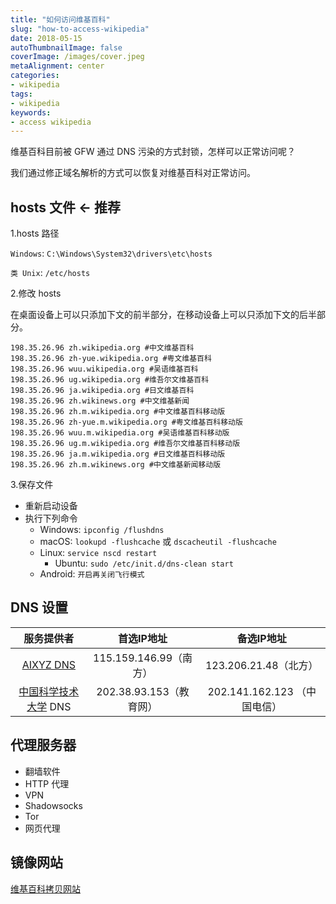 ```yaml
---
title: "如何访问维基百科"
slug: "how-to-access-wikipedia"
date: 2018-05-15
autoThumbnailImage: false
coverImage: /images/cover.jpeg
metaAlignment: center
categories:
- wikipedia
tags:
- wikipedia
keywords:
- access wikipedia
---
```


维基百科目前被 GFW 通过 DNS 污染的方式封锁，怎样可以正常访问呢？

<!--more-->

我们通过修正域名解析的方式可以恢复对维基百科对正常访问。

## hosts 文件 <- 推荐

1.hosts 路径

`Windows`: `C:\Windows\System32\drivers\etc\hosts`

`类 Unix`: `/etc/hosts`

2.修改 hosts

在桌面设备上可以只添加下文的前半部分，在移动设备上可以只添加下文的后半部分。

```hosts
198.35.26.96 zh.wikipedia.org #中文维基百科
198.35.26.96 zh-yue.wikipedia.org #粤文维基百科
198.35.26.96 wuu.wikipedia.org #吴语维基百科
198.35.26.96 ug.wikipedia.org #维吾尔文维基百科
198.35.26.96 ja.wikipedia.org #日文维基百科
198.35.26.96 zh.wikinews.org #中文维基新闻
198.35.26.96 zh.m.wikipedia.org #中文维基百科移动版
198.35.26.96 zh-yue.m.wikipedia.org #粤文维基百科移动版
198.35.26.96 wuu.m.wikipedia.org #吴语维基百科移动版
198.35.26.96 ug.m.wikipedia.org #维吾尔文维基百科移动版
198.35.26.96 ja.m.wikipedia.org #日文维基百科移动版
198.35.26.96 zh.m.wikinews.org #中文维基新闻移动版
```

3.保存文件

* 重新启动设备
* 执行下列命令
  * Windows: `ipconfig /flushdns`
  * macOS: `lookupd -flushcache` 或 `dscacheutil -flushcache`
  * Linux: `service nscd restart`
    * Ubuntu: `sudo /etc/init.d/dns-clean start`
  * Android: `开启再关闭飞行模式`

## DNS 设置

| 服务提供者 | 首选IP地址 | 备选IP地址 |
| :---: | :---: | :---: |
| [AIXYZ DNS](https://aixyz.com/) | 115.159.146.99（南方） | 123.206.21.48（北方） |
| [中国科学技术大学](https://zh.wikipedia.org/wiki/中国科学技术大学) DNS | 202.38.93.153（教育网） | 202.141.162.123 （中国电信） |

## 代理服务器

* 翻墙软件
* HTTP 代理
* VPN
* Shadowsocks
* Tor
* 网页代理

## 镜像网站

[维基百科拷贝网站](https://zh.wikipedia.org/wiki/Wikipedia:维基百科拷贝网站)
